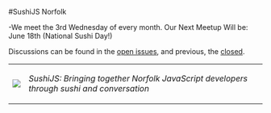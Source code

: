 #SushiJS Norfolk

-We meet the 3rd Wednesday of every month. Our Next Meetup Will be: June 18th (National Sushi Day!)  

Discussions can be found in the [open issues](https://github.com/sushijs/norfolk-va-usa/issues?page=1&state=open), and previous, the [closed](https://github.com/sushijs/norfolk-va-usa/issues?page=1&state=closed).

<table style="border-collapse: collapse">
  <tr>
    <td>
      <img src="http://www.gravatar.com/avatar/d32635f156e30c2f863ec95af93aef18.jpg?s=150">
    </td>
    <td>
      <p><em>SushiJS: Bringing together Norfolk JavaScript developers through sushi and conversation</em></p>
    </td>
  </tr>
</table>

